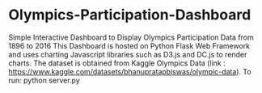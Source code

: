 # Olympics-Participation-Dashboard
Simple Interactive Dashboard to Display Olympics Participation Data from 1896 to 2016
This Dashboard is hosted on Python Flask Web Framework and uses charting Javascript libraries such as D3.js and DC.js to render charts. The dataset is obtained from Kaggle Olympics Data (link : https://www.kaggle.com/datasets/bhanupratapbiswas/olympic-data).
To run:
python server.py
